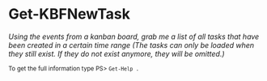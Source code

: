 # Get-KBFNewTask

*Using the events from a kanban board, grab me a list of all
tasks that have been created in a certain time range
(The tasks can only be loaded when they still exist. If
they do not exist anymore, they will be omitted.)*




<small>To get the full information type PS> `Get-Help .`</small>
